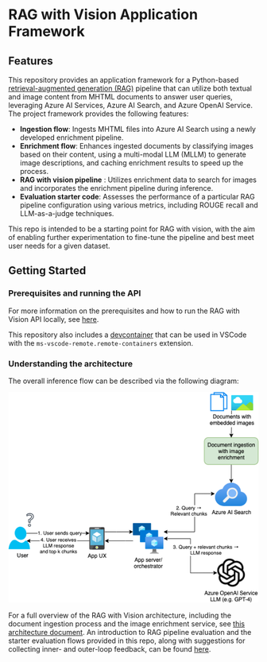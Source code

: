 # RAG with Vision Application Framework

## Features

This repository provides an application framework for a Python-based [retrieval-augmented generation (RAG)](https://learn.microsoft.com/en-us/azure/search/retrieval-augmented-generation-overview) pipeline that can utilize both textual and image content from MHTML documents to answer user queries, leveraging Azure AI Services, Azure AI Search, and Azure OpenAI Service.
The project framework provides the following features:

- **Ingestion flow**: Ingests MHTML files into Azure AI Search using a newly developed enrichment pipeline.
- **Enrichment flow**: Enhances ingested documents by classifying images based on their content, using a multi-modal LLM (MLLM) to generate image descriptions, and caching enrichment results to speed up the process.
- **RAG with vision pipeline** : Utilizes enrichment data to search for images and incorporates the enrichment pipeline during inference.
- **Evaluation starter code**: Assesses the performance of a particular RAG pipeline configuration using various metrics, including ROUGE recall and LLM-as-a-judge techniques.

This repo is intended to be a starting point for RAG with vision, with the aim of enabling further experimentation to fine-tune the pipeline and best meet user needs for a given dataset.

## Getting Started

### Prerequisites and running the API

For more information on the prerequisites and how to run the RAG with Vision API locally, see [here](src/api/README.md).

This repository also includes a [devcontainer](.devcontainer/devcontainer.json) that can be used in VSCode with the `ms-vscode-remote.remote-containers` extension.

### Understanding the architecture

The overall inference flow can be described via the following diagram:

![Inference flow](docs/assets/inference-flow.drawio.png)

For a full overview of the RAG with Vision architecture, including the document ingestion process and the image enrichment service, see [this architecture document](docs/vision-rag-architecture.md).
An introduction to RAG pipeline evaluation and the starter evaluation flows provided in this repo, along with suggestions for collecting inner- and outer-loop feedback, can be found [here](docs/evaluation.md).
